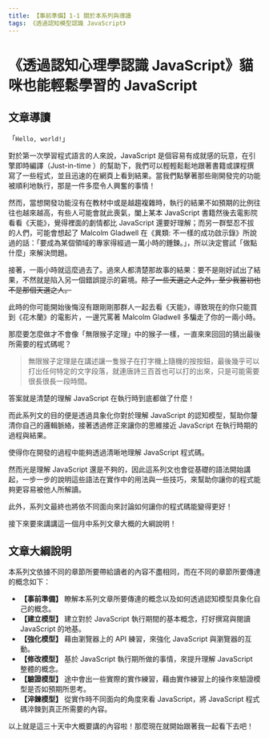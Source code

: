 ```yaml
---
title: 【事前準備】1-1 關於本系列與導讀
tags: 《透過認知模型認識 JavaScript》
---
```


# 《透過認知心理學認識 JavaScript》貓咪也能輕鬆學習的 JavaScript

## 文章導讀

 「`Hello, world!`」

對於第一次學習程式語言的人來說，JavaScript 是個容易有成就感的玩意，在引擎即時編譯（Just-in-time ）的幫助下，我們可以輕輕鬆鬆地跟著書籍或課程撰寫了一些程式，並且迅速的在網頁上看到結果。當我們點擊著那些剛開發完的功能被順利地執行，那是一件多麼令人興奮的事情！

然而，當想開發功能沒有在教材中或是越趨複雜時，執行的結果不如預期的比例往往也越來越高，有些人可能會就此喪氣，闔上某本 JavaScript 書籍然後去電影院看看《天能》，覺得裡面的劇情都比 JavaScript 還要好理解；而另一群堅忍不拔的人們，可能會想起了 Malcolm Gladwell 在《異類: 不一樣的成功啟示錄》所說過的話：「要成為某個領域的專家得經過一萬小時的錘鍊。」，所以決定嘗試「做點什麼」來解決問題。

接著，一兩小時就這麼過去了。過來人都清楚那故事的結果：要不是剛好試出了結果，不然就是陷入另一個錯誤提示的窘境。~~除了一些天選之人之外，至少我當初也不是那個天選之人。~~

<!-- ![](https://i.imgur.com/Ic8foz4.png) -->

此時的你可能開始後悔沒有跟剛剛那群人一起去看《天能》，導致現在的你只能買到《花木蘭》的電影片，一邊咒罵著 Malcolm Gladwell 多騙走了你的一兩小時。

那麼要怎麼做才不會像「無限猴子定理」中的猴子一樣，一直來來回回的猜出最後所需要的程式碼呢？

> 無限猴子定理是在講述讓一隻猴子在打字機上隨機的按按鈕，最後幾乎可以打出任何特定的文字段落，就連唐詩三百首也可以打的出來，只是可能需要很長很長一段時間。

答案就是清楚的理解 JavaScript 在執行時到底都做了什麼！

而此系列文的目的便是透過具象化你對於理解 JavaScript 的認知模型，幫助你釐清你自己的邏輯脈絡，接著透過修正來讓你的思維接近 JavaScript 在執行時期的過程與結果。

使得你在開發的過程中能夠透過清晰地理解 JavaScript 程式碼。

然而光是理解 JavaScript 還是不夠的，因此這系列文也會從基礎的語法開始講起，一步一步的說明這些語法在實作中的用法與一些技巧，來幫助你讓你的程式能夠更容易被他人所解讀。

此外，系列文最終也將依不同面向來討論如何讓你的程式碼能變得更好！

接下來要來講講這一個月中系列文章大概的大綱說明！

## 文章大綱說明

本系列文依據不同的章節所要帶給讀者的內容不盡相同，而在不同的章節所要傳達的概念如下：

- **【事前準備】** 瞭解本系列文章所要傳達的概念以及如何透過認知模型具象化自己的概念。
- **【建立模型】** 建立對於 JavaScript 執行期間的基本概念，打好撰寫與閱讀 JavaScript 的地基。
- **【強化模型】** 藉由瀏覽器上的 API 練習，來強化 JavaScript 與瀏覽器的互動。
- **【修改模型】** 基於 JavaScript 執行期所做的事情，來提升理解 JavaScript 整體的概念。
- **【驗證模型】** 途中會出一些實際的實作練習，藉由實作練習上的操作來驗證模型是否如預期所思考。
- **【淬鍊模型】** 從實作時不同面向的角度來看 JavaScript，將 JavaScript 程式碼淬鍊到真正所需要的內容。

以上就是這三十天中大概要講的內容啦！那麼現在就開始跟著我一起看下去吧！
